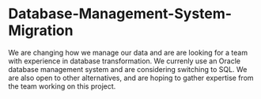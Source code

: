 # Database-Management-System-Migration
We are changing how we manage our data and are are looking for a team with experience in database transformation. We currenly use an Oracle database management system and are considering switching to SQL. We are also open to other alternatives, and are hoping to gather expertise from the team working on this project.
